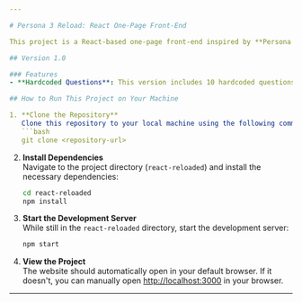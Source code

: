 ```yaml
---

# Persona 3 Reload: React One-Page Front-End

This project is a React-based one-page front-end inspired by **Persona 3 Reload**, a game that I am particularly fond of. The project is designed to be visually appealing and can be expanded upon with additional features and updates in the future.

## Version 1.0

### Features
- **Hardcoded Questions**: This version includes 10 hardcoded questions. Future versions could easily be updated to pull questions from an API or other dynamic sources.

## How to Run This Project on Your Machine

1. **Clone the Repository**  
   Clone this repository to your local machine using the following command:
   ```bash
   git clone <repository-url>
   ```

2. **Install Dependencies**  
   Navigate to the project directory (`react-reloaded`) and install the necessary dependencies:
   ```bash
   cd react-reloaded
   npm install
   ```

3. **Start the Development Server**  
   While still in the `react-reloaded` directory, start the development server:
   ```bash
   npm start
   ```

4. **View the Project**  
   The website should automatically open in your default browser. If it doesn't, you can manually open [http://localhost:3000](http://localhost:3000) in your browser.

---
```

